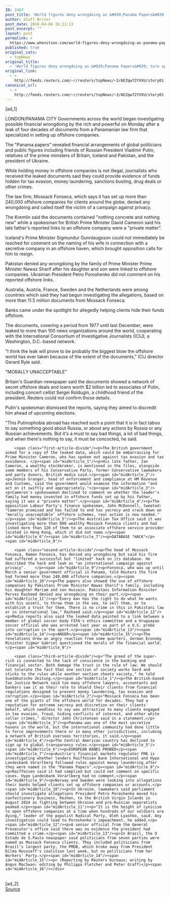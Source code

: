 ```yaml
---
ID: 2467
post_title: 'World figures deny wrongdoing as &#039;Panama Papers&#039; turn spotlight on tax avoidance'
author: Staff Writer
post_date: 2016-04-04 16:21:13
post_excerpt: ""
layout: post
permalink: >
  https://www.whenitson.com/world-figures-deny-wrongdoing-as-panama-papers-turn-spotlight-on-tax-avoidance/
published: true
original_cats:
  - topNews
original_title:
  - 'World figures deny wrongdoing as &#039;Panama Papers&#039; turn spotlight on tax avoidance'
original_link:
  - >
    http://feeds.reuters.com/~r/reuters/topNews/~3/AEZqw72YVXU/story01.htm
canonical_url:
  - >
    http://feeds.reuters.com/~r/reuters/topNews/~3/AEZqw72YVXU/story01.htm
---
```

 [ad_1]
<br><div id="articleText">
<span id="midArticle_start"/>

<span id="midArticle_0"/><span class="focusParagraph" readability="4"><p><span class="articleLocation">LONDON/PANAMA CITY</span> Governments across the world began investigating possible financial wrongdoing by the rich and powerful on Monday after a leak of four decades of documents from a Panamanian law firm that specialized in setting up offshore companies.</p></span><span id="midArticle_1"/><p>The "Panama papers" revealed financial arrangements of global politicians and public figures including friends of Russian President Vladimir Putin, relatives of the prime ministers of Britain, Iceland and Pakistan, and the president of Ukraine.</p><span id="midArticle_2"/><p>While holding money in offshore companies is not illegal, journalists who received the leaked documents said they could provide evidence of funds hidden for tax evasion, money laundering, sanctions busting, drug deals or other crimes. </p><span id="midArticle_3"/><p>The law firm, Mossack Fonseca, which says it has set up more than 240,000 offshore companies for clients around the globe,  denied any wrongdoing and called itself the victim of a campaign against privacy.</p><span id="midArticle_4"/><p>The Kremlin said the documents contained "nothing concrete and nothing new" while a spokesman for British Prime Minister David Cameron said his late father's reported links to an offshore company were a "private matter".</p><span id="midArticle_5"/><p>Iceland's Prime Minister Sigmundur Gunnlaugsson could not immediately be reached for comment on the naming of his wife in connection with a secretive company in an offshore haven, which brought opposition calls for him to resign.</p><span id="midArticle_6"/><p>Pakistan denied any wrongdoing by the family of Prime Minister Prime Minister Nawaz Sharif after his daughter and son were linked to offshore companies. Ukrainian President Petro Poroshenko did not comment on his reported offshore links.</p><span id="midArticle_7"/><p>Australia, Austria, France, Sweden and the Netherlands were among countries which said they had begun investigating the allegations, based on more than 11.5 million documents from  Mossack Fonseca.</p><span id="midArticle_8"/><p>Banks came under the spotlight for allegedly helping clients hide their funds offshore.</p><span id="midArticle_9"/><p>The documents, covering a period from 1977 until last December, were leaked to more than 100 news organizations around the world, cooperating with the International Consortium of Investigative Journalists (ICIJ), a Washington, D.C.-based network.</p><span id="midArticle_10"/><p>"I think the leak will prove to be probably the biggest blow the offshore world has ever taken because of the extent of the documents," ICIJ director Gerard Ryle said.</p><span id="midArticle_11"/><span id="midArticle_12"/><p>"MORALLY UNACCEPTABLE"</p><span id="midArticle_13"/><p>Britain's Guardian newspaper said the documents showed a network of secret offshore deals and loans worth $2 billion led to associates of Putin, including concert cellist Sergei Roldugin, a childhood friend of the president. Reuters could not confirm those details. </p><span id="midArticle_14"/><p>Putin's spokesman dismissed the reports, saying they aimed to discredit him ahead of upcoming elections.</p><span id="midArticle_15"/><p>"This Putinophobia abroad has reached such a point that it is in fact taboo to say something good about Russia, or about any actions by Russia or any Russian achievements. But it's a must to say bad things, a lot of bad things, and when there's nothing to say, it must be concocted, he said.</p><span id="midArticle_0"/>
        
        <span class="first-article-divide"/><p>The British government asked for a copy of the leaked data, which could be embarrassing for Prime Minister Cameron, who has spoken out against tax evasion and tax avoidance. </p><span id="midArticle_1"/><p>His late father, Ian Cameron, a wealthy stockbroker, is mentioned in the files, alongside some members of his Conservative Party, former Conservative lawmakers and party donors, British media said.</p><span id="midArticle_2"/><p>Jennie Granger, head of enforcement and compliance at HM Revenue and Customs, said the government would examine the information "and act on it swiftly and appropriately."</p><span id="midArticle_3"/><p>Cameron's spokeswoman declined to comment on whether the leader's family had money invested in offshore funds set up by his father, saying it was a "private matter".</p><span id="midArticle_4"/><p>The opposition Labour Party's finance spokesman, John McDonnell, tweeted: "Cameron promised and has failed to end tax secrecy and crack down on ‘morally unacceptable’ offshore schemes, real action is now needed."</p><span id="midArticle_5"/><p>The Australian Tax Office said it was investigating more than 800 wealthy Mossack Fonseca clients and had linked more than 120 of them to an associate offshore service provider located in Hong Kong, which it did not name.</p><span id="midArticle_6"/><span id="midArticle_7"/><p>DATABASE "HACK"</p><span id="midArticle_8"/>
        
        <span class="second-article-divide"/><p>The head of Mossack Fonseca, Ramon Fonseca, has denied any wrongdoing but said his firm had suffered a successful but "limited" hack on its database. He described the hack and leak as "an international campaign against privacy".    </p><span id="midArticle_9"/><p>Fonseca, who was up until March a senior government official in Panama, told Reuters the firm had formed more than 240,000 offshore companies.</p><span id="midArticle_10"/><p>The papers also showed the use of offshore companies by Pakistani Prime Minister Nawaz Sharif's family, including his daughter Mariam and son Hussain. Pakistani Information Minister Pervez Rasheed denied any wrongdoing on their part.</p><span id="midArticle_11"/><p>"Every man has the right to do what he wants with his assets, to throw them in the sea, to sell them, or to establish a trust for them. There is no crime in this in Pakistani law or in international law," Rasheed said.</p><span id="midArticle_12"/><p>Media reports also said the leaked data pointed to a link between a member of global soccer body FIFA's ethics committee and a Uruguayan soccer official who was arrested last year as part of a U.S. probe into corruption in the sport.</p><span id="midArticle_13"/><span id="midArticle_14"/><p>ANGER</p><span id="midArticle_15"/><p>The revelations drew an angry reaction from some quarters. German Economy Minister Sigmar Gabriel questioned the morals of the financial world.</p><span id="midArticle_0"/>
        
        <span class="third-article-divide"/><p>"The greed of the super-rich is connected to the lack of conscience in the banking and financial sector. Both damage the trust in the rule of law. We should not tolerate the fact that one section of society works hard and sticks to the rules while another section cheats society," he told Sueddeutsche Zeitung.</p><span id="midArticle_1"/><p>The British-based Tax Justice Network said too many offshore lawyers, accountants and bankers saw it as their role to shield their clients from financial regulations designed to prevent money laundering, tax evasion and corruption.</p><span id="midArticle_2"/><p>"Mossack Fonseca has been one of the giants of the offshore world for decades. They had a reputation for extreme secrecy and discretion on their clients' behalf, which needless to say was attractive to many clients engaged in tax evasion, fraud, hiding conflicts of interest, and other white collar crimes," director John Christensen said in a statement.</p><span id="midArticle_3"/><p>Panama was one of the most secretive havens in the world, but the international community had done little to force improvements there or in many other jurisdictions, including a network of British overseas territories, it said.</p><span id="midArticle_4"/><p>The Central American country has declined to sign up to global transparency rules.</p><span id="midArticle_5"/><span id="midArticle_6"/><p>EUROPEAN BANKS PROBED</p><span id="midArticle_7"/><p>Austria's financial markets regulator FMA is investigating whether lenders Raiffeisen Bank International and Hypo Landesbank Vorarlberg followed rules against money laundering after they were named in the "Panama Papers".</p><span id="midArticle_8"/><p>Raiffeisen said it had complied but could not comment on specific cases. Hypo Landesbank Vorarlberg had no comment.</p><span id="midArticle_9"/><p>Norway and Sweden were looking into allegations their banks helped clients set up offshore companies or accounts.</p><span id="midArticle_10"/><p>In Ukraine, lawmakers said parliament should investigate allegations President Petro Poroshenko moved his confectionery business, Roshen, to the British Virgin Islands in August 2014 as fighting between Ukraine and pro-Russian separatists peaked.</p><span id="midArticle_11"/><p>"It is the height of cynicism to open offshore companies at a time when hundreds of our soldiers are dying," leader of the populist Radical Party, Oleh Lyashko, said. Any investigation could lead to Poroshenko's impeachment, he added.</p><span id="midArticle_12"/><p>A senior official from the General Prosecutor's office said there was no evidence the president had committed a crime.</p><span id="midArticle_13"/><p>In Brazil, the O Estado de S.Paulo newspaper said politicians from seven parties were named as Mossack Fonseca clients. They included politicians from Brazil's largest party, the PMDB, which broke away from President Dilma Rousseff's coalition last week, but no politicians from her Workers' Party.</p><span id="midArticle_14"/><span id="midArticle_15"/><p> (Reporting by Reuters bureaux; writing by Angus MacSwan; editing by Philippa Fletcher and Peter Graff)</p><span id="midArticle_16"/></div>
<br>[ad_2]
<br><a href="http://feeds.reuters.com/~r/reuters/topNews/~3/AEZqw72YVXU/story01.htm">Source </a>